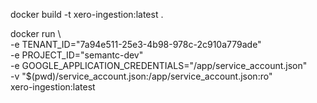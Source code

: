 docker build -t xero-ingestion:latest .

docker run \                                     
  -e TENANT_ID="7a94e511-25e3-4b98-978c-2c910a779ade" \
  -e PROJECT_ID="semantc-dev" \
  -e GOOGLE_APPLICATION_CREDENTIALS="/app/service_account.json" \
  -v "$(pwd)/service_account.json:/app/service_account.json:ro" \
xero-ingestion:latest
